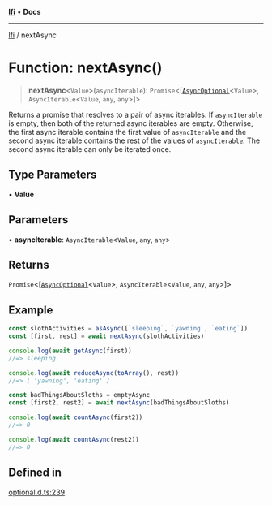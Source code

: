 [**lfi**](../readme.md) • **Docs**

***

[lfi](../globals.md) / nextAsync

# Function: nextAsync()

> **nextAsync**\<`Value`\>(`asyncIterable`): `Promise`\<[[`AsyncOptional`](../type-aliases/AsyncOptional.md)\<`Value`\>, `AsyncIterable`\<`Value`, `any`, `any`\>]\>

Returns a promise that resolves to a pair of async iterables. If
`asyncIterable` is empty, then both of the returned async iterables are
empty. Otherwise, the first async iterable contains the first value of
`asyncIterable` and the second async iterable contains the rest of the values
of `asyncIterable`. The second async iterable can only be iterated once.

## Type Parameters

• **Value**

## Parameters

• **asyncIterable**: `AsyncIterable`\<`Value`, `any`, `any`\>

## Returns

`Promise`\<[[`AsyncOptional`](../type-aliases/AsyncOptional.md)\<`Value`\>, `AsyncIterable`\<`Value`, `any`, `any`\>]\>

## Example

```js
const slothActivities = asAsync([`sleeping`, `yawning`, `eating`])
const [first, rest] = await nextAsync(slothActivities)

console.log(await getAsync(first))
//=> sleeping

console.log(await reduceAsync(toArray(), rest))
//=> [ 'yawning', 'eating' ]

const badThingsAboutSloths = emptyAsync
const [first2, rest2] = await nextAsync(badThingsAboutSloths)

console.log(await countAsync(first2))
//=> 0

console.log(await countAsync(rest2))
//=> 0
```

## Defined in

[optional.d.ts:239](https://github.com/TomerAberbach/lfi/blob/e98b31ea37c84de0758cf58c8fcf28193f36b533/src/operations/optional.d.ts#L239)
